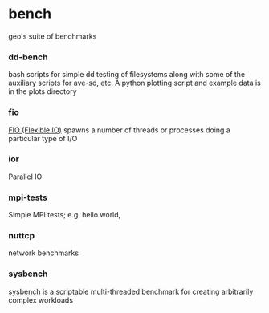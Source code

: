 # bench

geo's suite of benchmarks

### dd-bench

bash scripts for simple dd testing of filesystems along with some of the auxiliary scripts for ave-sd, etc.  A python plotting script and example data is in the plots directory

### fio

<a href="https://github.com/axboe/fio">FIO (Flexible IO)</a> spawns a number of threads or processes doing a particular type of I/O

### ior

<a href="https://github.com/LLNL/ior"></a>Parallel IO 

### mpi-tests

Simple MPI tests; e.g. hello world,

### nuttcp

network benchmarks

### sysbench 

<a href="https://github.com/akopytov/sysbench">sysbench</a> is a scriptable multi-threaded benchmark for creating arbitrarily complex workloads 
